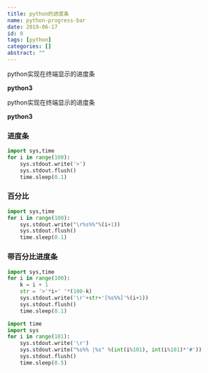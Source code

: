 ```yaml
---
title: python的进度条
name: python-progress-bar
date: 2019-06-17
id: 0
tags: [python]
categories: []
abstract: ""
---
```



python实现在终端显示的进度条

**python3**


<!--more-->


python实现在终端显示的进度条

**python3**

<!--more-->

### 进度条

```python
import sys,time
for i in range(100):
    sys.stdout.write('>')
    sys.stdout.flush()
    time.sleep(0.1)
```

### 百分比

```python
import sys,time
for i in range(100):
    sys.stdout.write("\r%s%%"%(i+1))
    sys.stdout.flush()
    time.sleep(0.1)
```



### 带百分比进度条

```python
import sys,time
for i in range(100):
    k = i + 1
    str = '>'*i+' '*(100-k)
    sys.stdout.write('\r'+str+'[%s%%]'%(i+1))
    sys.stdout.flush()
    time.sleep(0.1)
```

```python
import time
import sys
for i in range(101):
    sys.stdout.write('\r')
    sys.stdout.write("%s%% |%s" %(int(i%101), int(i%101)*'#'))
    sys.stdout.flush()
    time.sleep(0.5)
```

